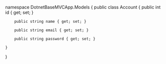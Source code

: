 namespace DotnetBaseMVCApp.Models
{
public class Account
{
public int id { get; set; }

        public string name { get; set; }

        public string email { get; set; }

        public string password { get; set; }

    }

}
